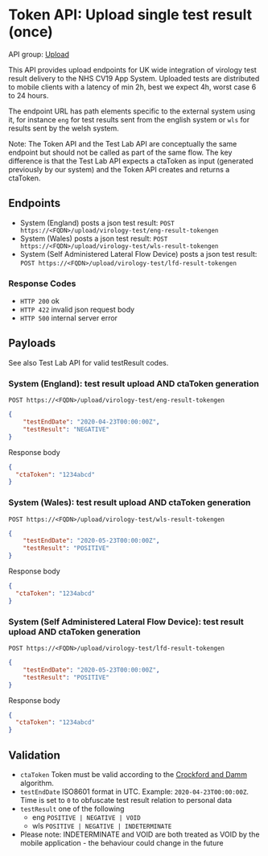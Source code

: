 # Token API: Upload single test result (once)

API group: [Upload](../guidebook.md#system-apis-and-interfaces)

This API provides upload endpoints for UK wide integration of virology test result delivery to the NHS CV19 App System. Uploaded tests are distributed to mobile clients with a latency of min 2h, best we expect 4h, worst case 6 to 24 hours.

The endpoint URL has path elements specific to the external system using it, for instance `eng` for test results sent from the english system or `wls` for results sent by the welsh system.

Note: The Token API and the Test Lab API are conceptually the same endpoint but should not be called as part of the same flow. 
The key difference is that the Test Lab API expects a ctaToken as input (generated previously by our system) and the Token API creates and returns a ctaToken. 

## Endpoints

- System (England) posts a json test result: ```POST https://<FQDN>/upload/virology-test/eng-result-tokengen```
- System (Wales) posts a json test result: ```POST https://<FQDN>/upload/virology-test/wls-result-tokengen```
- System (Self Administered Lateral Flow Device) posts a json test result: ```POST https://<FQDN>/upload/virology-test/lfd-result-tokengen```

### Response Codes
  - `HTTP 200` ok
  - `HTTP 422` invalid json request body
  - `HTTP 500` internal server error
  
## Payloads

See also Test Lab API for valid testResult codes.

### System (England): test result upload AND ctaToken generation

```POST https://<FQDN>/upload/virology-test/eng-result-tokengen```
```json
{
    "testEndDate": "2020-04-23T00:00:00Z",
    "testResult": "NEGATIVE"
}
```

Response body
``` json
{
  "ctaToken": "1234abcd"
}
```

### System (Wales): test result upload AND ctaToken generation

```POST https://<FQDN>/upload/virology-test/wls-result-tokengen```
```json
{
    "testEndDate": "2020-05-23T00:00:00Z",
    "testResult": "POSITIVE"
}
```

Response body
``` json
{
  "ctaToken": "1234abcd"
}
```

### System (Self Administered Lateral Flow Device): test result upload AND ctaToken generation

```POST https://<FQDN>/upload/virology-test/lfd-result-tokengen```
```json
{
    "testEndDate": "2020-05-23T00:00:00Z",
    "testResult": "POSITIVE"
}
```

Response body
``` json
{
  "ctaToken": "1234abcd"
}
```

## Validation

- `ctaToken` Token must be valid according to the [Crockford and Damm](../../design/details/crockford-damm.md) algorithm.
- `testEndDate` ISO8601 format in UTC. Example: `2020-04-23T00:00:00Z`. Time is set to `0` to obfuscate test result relation to personal data
- `testResult` one of the following
  - eng `POSITIVE | NEGATIVE | VOID`
  - wls `POSITIVE | NEGATIVE | INDETERMINATE`
- Please note: INDETERMINATE and VOID are both treated as VOID by the mobile application - the behaviour could change in the future